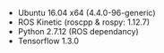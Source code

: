 * Ubuntu 16.04 x64 (4.4.0-96-generic)
* ROS Kinetic (roscpp & rospy: 1.12.7)
* Python 2.7.12 (ROS dependancy)
* Tensorflow 1.3.0
